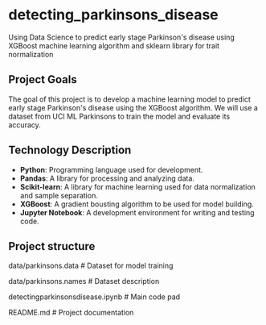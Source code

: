 # detecting_parkinsons_disease
Using Data Science to predict early stage Parkinson's disease using XGBoost machine learning algorithm and sklearn library for trait normalization

## Project Goals
The goal of this project is to develop a machine learning model to predict early stage Parkinson's disease using the XGBoost algorithm. We will use a dataset from UCI ML Parkinsons to train the model and evaluate its accuracy.

## Technology Description
- **Python**: Programming language used for development.
- **Pandas**: A library for processing and analyzing data.
- **Scikit-learn**: A library for machine learning used for data normalization and sample separation.
- **XGBoost**: A gradient bousting algorithm to be used for model building.
- **Jupyter Notebook**: A development environment for writing and testing code.

## Project structure
data/parkinsons.data #  Dataset for model training

data/parkinsons.names # Dataset description

detectingparkinsonsdisease.ipynb # Main code pad

README.md # Project documentation

